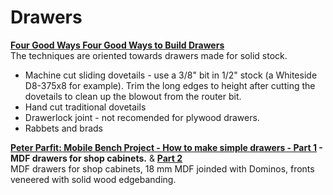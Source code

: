 # Drawers

**[Four Good Ways Four Good Ways to Build Drawers](https://www.popularwoodworking.com/wp-content/uploads/2009/02/MakingDrawers.pdf)**  
The techniques are oriented towards drawers made for solid stock.
* Machine cut sliding dovetails - use a 3/8" bit in 1/2" stock (a Whiteside D8-375x8 for example). Trim the long edges to height after cutting the dovetails to clean up the blowout from the router bit.
* Hand cut traditional dovetails
* Drawerlock joint - not recomended for plywood drawers.
* Rabbets and brads

**[Peter Parfit: Mobile Bench Project - How to make simple drawers - Part 1](https://www.youtube.com/watch?v=51LITWKTpNs) - MDF drawers for shop cabinets.** & **[Part 2](https://www.youtube.com/watch?v=3H9HSf78iQ8)**  
MDF drawers for shop cabinets, 18 mm MDF joinded with Dominos, fronts veneered with solid wood edgebanding.
